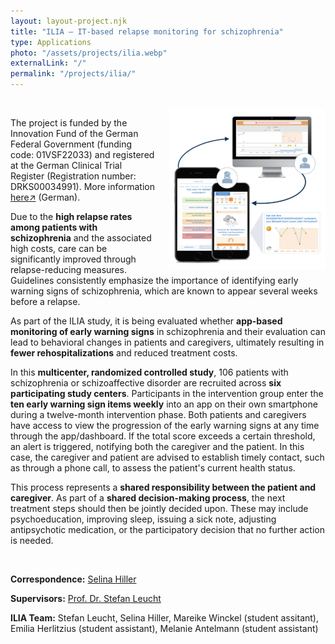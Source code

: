 ```yaml
---
layout: layout-project.njk
title: "ILIA – IT-based relapse monitoring for schizophrenia"
type: Applications
photo: "/assets/projects/ilia.webp"
externalLink: "/"
permalink: "/projects/ilia/"
---
```


<br>

<img src="/assets/projects/ilia.webp" alt="Description of image" class="image-right">

The project is funded by the Innovation Fund of the German Federal Government (funding code: 01VSF22033) and registered at the German Clinical Trial Register (Registration number:  DRKS00034991). More information [here&#8599;](https://innovationsfonds.g-ba.de/projekte/versorgungsforschung/iris-it-basiertes-rueckfall-monitoring-fuer-schizophrenie.543) (German).

Due to the **high relapse rates among patients with schizophrenia** and the associated high costs, care can be significantly improved through relapse-reducing measures. Guidelines consistently emphasize the importance of identifying early warning signs of schizophrenia, which are known to appear several weeks before a relapse.

As part of the ILIA study, it is being evaluated whether **app-based monitoring of early warning signs** in schizophrenia and their evaluation can lead to behavioral changes in patients and caregivers, ultimately resulting in **fewer rehospitalizations** and reduced treatment costs.

In this **multicenter, randomized controlled study**, 106 patients with schizophrenia or schizoaffective disorder are recruited across **six participating study centers**. Participants in the intervention group enter the **ten early warning sign items weekly** into an app on their own smartphone during a twelve-month intervention phase. Both patients and caregivers have access to view the progression of the early warning signs at any time through the app/dashboard. If the total score exceeds a certain threshold, an alert is triggered, notifying both the caregiver and the patient. In this case, the caregiver and patient are advised to establish timely contact, such as through a phone call, to assess the patient's current health status. 

This process represents a **shared responsibility between the patient and caregiver**. As part of a **shared decision-making process**, the next treatment steps should then be jointly decided upon. These may include psychoeducation, improving sleep, issuing a sick note, adjusting antipsychotic medication, or the participatory decision that no further action is needed.

<br>

**Correspondence:** [Selina Hiller](/team/selina-hiller/)

**Supervisors:** [Prof. Dr. Stefan Leucht](/team/prof-stefan-leucht/)

**ILIA Team:** Stefan Leucht, Selina Hiller, Mareike Winckel (student assitant), Emilia Herlitzius (student assistant), Melanie Antelmann (student assistant)


<style>
  .text-container {
    overflow: auto; /* Clears float for other content */
  }
  .image-right {
    float: right;
    margin-left: 20px; /* Adds space between text and image */
    width: 250px; /* Sets image width */
  }
</style>